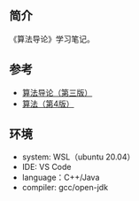 ﻿## 简介

《算法导论》学习笔记。

## 参考

* [算法导论（第三版）](https://book.douban.com/subject/20432061/)
* [算法（第4版）](https://book.douban.com/subject/19952400/)

## 环境

- system: WSL（ubuntu 20.04）
- IDE: VS Code
- language：C++/Java
- compiler: gcc/open-jdk